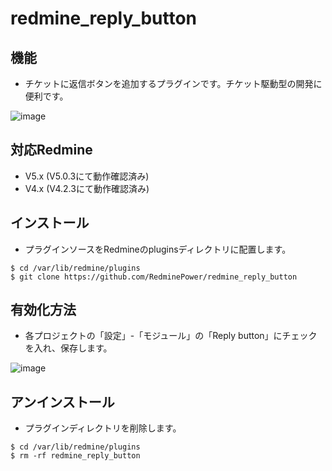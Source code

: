 # redmine_reply_button

## 機能

- チケットに返信ボタンを追加するプラグインです。チケット駆動型の開発に便利です。

![image](https://user-images.githubusercontent.com/87136359/204088971-53041413-1a99-4bf3-9a6b-82127d52df35.png)

## 対応Redmine
- V5.x (V5.0.3にて動作確認済み)
- V4.x (V4.2.3にて動作確認済み)

## インストール

- プラグインソースをRedmineのpluginsディレクトリに配置します。

```
$ cd /var/lib/redmine/plugins
$ git clone https://github.com/RedminePower/redmine_reply_button
```
## 有効化方法
- 各プロジェクトの「設定」-「モジュール」の「Reply button」にチェックを入れ、保存します。

![image](https://user-images.githubusercontent.com/87136359/204088998-ca6e4e57-f580-479a-a86b-c8a9c1c807cd.png)

## アンインストール
- プラグインディレクトリを削除します。

```
$ cd /var/lib/redmine/plugins
$ rm -rf redmine_reply_button
```
